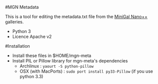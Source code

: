 #MGN Metadata

This is a tool for editing the metadata.txt file from the [MiniGal Nano++](https://github.com/Fragan/Minigal-Nano-PP) galleries.

* Python 3
* Licence Apache v2


#Installation

* Install these files in $HOME/mgn-meta
* Install PIL or Pillow library for mgn-meta's dependencies
  * Archlinux : `yaourt -S python-pillow`
  * OSX (with MacPorts) : `sudo port install py33-Pillow` (if you use python 3.3)